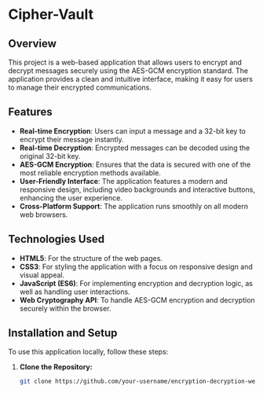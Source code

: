 # Cipher-Vault
## Overview
This project is a web-based application that allows users to encrypt and decrypt messages securely using the AES-GCM encryption standard. The application provides a clean and intuitive interface, making it easy for users to manage their encrypted communications.

## Features
- **Real-time Encryption**: Users can input a message and a 32-bit key to encrypt their message instantly.
- **Real-time Decryption**: Encrypted messages can be decoded using the original 32-bit key.
- **AES-GCM Encryption**: Ensures that the data is secured with one of the most reliable encryption methods available.
- **User-Friendly Interface**: The application features a modern and responsive design, including video backgrounds and interactive buttons, enhancing the user experience.
- **Cross-Platform Support**: The application runs smoothly on all modern web browsers.

## Technologies Used
- **HTML5**: For the structure of the web pages.
- **CSS3**: For styling the application with a focus on responsive design and visual appeal.
- **JavaScript (ES6)**: For implementing encryption and decryption logic, as well as handling user interactions.
- **Web Cryptography API**: To handle AES-GCM encryption and decryption securely within the browser.

## Installation and Setup
To use this application locally, follow these steps:

1. **Clone the Repository:**
   ```bash
   git clone https://github.com/your-username/encryption-decryption-webapp.git
